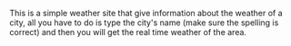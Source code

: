 This is a simple weather site that give information about the weather of a city, all you have to do is type the city's name (make sure the spelling is correct) and then you will get the real time weather of the area.
